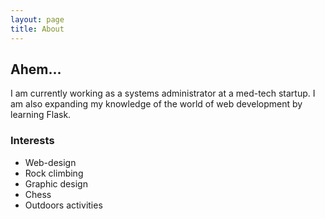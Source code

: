 ```yaml
---
layout: page
title: About
---
```


## Ahem...
I am currently working as a systems administrator at a med-tech startup. I am also expanding my knowledge of the world of web development by learning Flask. 

### Interests
- Web-design
- Rock climbing 
- Graphic design
- Chess
- Outdoors activities
